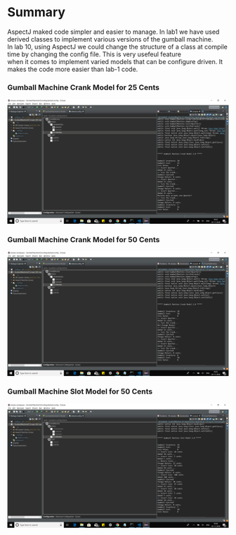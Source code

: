 # Summary  
  
  
AspectJ maked code simpler and easier to manage. In lab1 we have used derived classes to implement various versions of the gumball machine.   
In lab 10, using AspectJ we could change the structure of a class at compile time by changing the config file.  This is very usefeul feature  
when it comes to implement varied models that can be configure driven. It makes the code more easier than lab-1 code.  
  
  
### Gumball Machine Crank Model for 25 Cents
![alt text](https://github.com/harsh2911/cmpe202/blob/master/lab10/Screenshots/CrankModelCost25.png)
  
  
### Gumball Machine Crank Model for 50 Cents
![alt text](https://github.com/harsh2911/cmpe202/blob/master/lab10/Screenshots/CrankModelCost50.png)
  
  
### Gumball Machine Slot Model for 50 Cents
![alt text](https://github.com/harsh2911/cmpe202/blob/master/lab10/Screenshots/SlotModelCost50.png)




